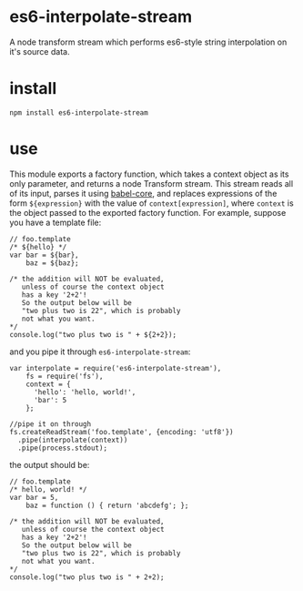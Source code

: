 # es6-interpolate-stream
A node transform stream which performs es6-style string interpolation on it's source data.

# install
```npm install es6-interpolate-stream```

# use

This module exports a factory function, which takes a context object as its only parameter, and returns a node Transform stream. This stream reads all of its input, parses it using [babel-core](https://www.npmjs.com/package/babel-core), and replaces expressions of the form `${expression}` with the value of `context[expression]`, where `context` is the object passed to the exported factory function.
For example, suppose you have a template file:
```
// foo.template
/* ${hello} */
var bar = ${bar},
    baz = ${baz};

/* the addition will NOT be evaluated,
   unless of course the context object
   has a key '2+2'!
   So the output below will be
   "two plus two is 22", which is probably
   not what you want.
*/
console.log("two plus two is " + ${2+2});
```
and you pipe it through `es6-interpolate-stream`:
```
var interpolate = require('es6-interpolate-stream'),
    fs = require('fs'),
    context = {
      'hello': 'hello, world!',
      'bar': 5
    };

//pipe it on through
fs.createReadStream('foo.template', {encoding: 'utf8'})
  .pipe(interpolate(context))
  .pipe(process.stdout);
```
the output should be:
```
// foo.template
/* hello, world! */
var bar = 5,
    baz = function () { return 'abcdefg'; };

/* the addition will NOT be evaluated,
   unless of course the context object
   has a key '2+2'!
   So the output below will be
   "two plus two is 22", which is probably
   not what you want.
*/
console.log("two plus two is " + 2+2);

```


